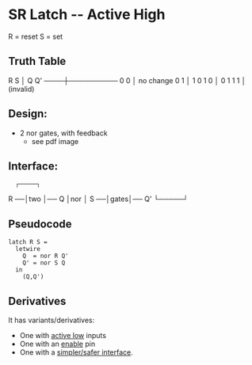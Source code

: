 # SR Latch -- Active High

R = reset
S = set

## Truth Table

  R S │ Q Q'
  ────┼──────────
  0 0 │ no change
  0 1 │ 1 0
  1 0 │ 0 1
  1 1 │ (invalid)

## Design:
  - 2 nor gates, with feedback
    - see pdf image

## Interface:
      ┌─────┐
  R ──│two  │── Q
      │nor  │
  S ──│gates│── Q'
      └─────┘

## Pseudocode

```
latch R S =
  letwire
    Q  = nor R Q'
    Q' = nor S Q
  in
    (Q,Q')
```
## Derivatives

It has variants/derivatives:
 - One with [active low](sr-latch-low.md) inputs
 - One with an [enable](sr-latch-enabled.md) pin
 - One with a [simpler/safer interface](d-latch.md).
